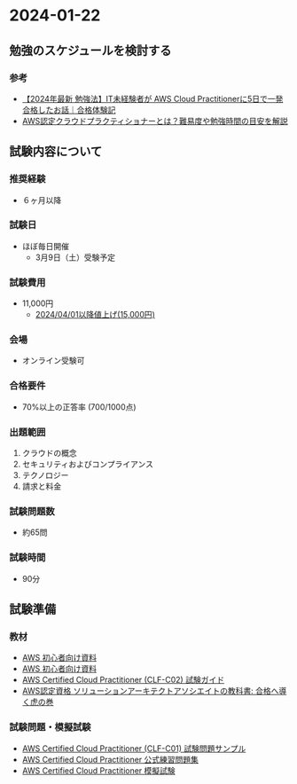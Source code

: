 # 2024-01-22

## 勉強のスケジュールを検討する

### 参考

* [【2024年最新 勉強法】IT未経験者が AWS Cloud Practitionerに5日で一発合格したお話｜合格体験記](https://www.handsshell.online/aws-cloud-practitioner/#google_vignette)  
* [AWS認定クラウドプラクティショナーとは？難易度や勉強時間の目安を解説](https://and-engineer.com/articles/YwGSlRAAACEAsVo8)

## 試験内容について

### 推奨経験

* ６ヶ月以降

### 試験日

* ほぼ毎日開催
  * 3月9日（土）受験予定  

### 試験費用

* 11,000円
  * [2024/04/01以降値上げ(15,000円)](https://dev.classmethod.jp/articles/examination-fee-202404/)

### 会場

* オンライン受験可

### 合格要件

* 70%以上の正答率 (700/1000点)

### 出題範囲

1. クラウドの概念
2. セキュリティおよびコンプライアンス
3. テクノロジー
4. 請求と料金

### 試験問題数

* 約65問

### 試験時間

* 90分

## 試験準備

### 教材

* [AWS 初心者向け資料](https://aws.amazon.com/jp/events/aws-event-resource/beginner/)  
* [AWS 初心者向け資料](https://resources.awscloud.com/cloud-practitioner-essentials-on-demand-training)  
* [AWS Certified Cloud Practitioner (CLF-C02) 試験ガイド](https://d1.awsstatic.com/ja_JP/training-and-certification/docs-cloud-practitioner/AWS-Certified-Cloud-Practitioner_Exam-Guide.pdf)  
* [AWS認定資格 ソリューションアーキテクトアソシエイトの教科書: 合格へ導く虎の巻](https://www.amazon.co.jp/AWS%E8%AA%8D%E5%AE%9A%E8%B3%87%E6%A0%BC-%E3%82%BD%E3%83%AA%E3%83%A5%E3%83%BC%E3%82%B7%E3%83%A7%E3%83%B3%E3%82%A2%E3%83%BC%E3%82%AD%E3%83%86%E3%82%AF%E3%83%88%E3%82%A2%E3%82%BD%E3%82%B7%E3%82%A8%E3%82%A4%E3%83%88%E3%81%AE%E6%95%99%E7%A7%91%E6%9B%B8-%E5%90%88%E6%A0%BC%E3%81%B8%E5%B0%8E%E3%81%8F%E8%99%8E%E3%81%AE%E5%B7%BB-CloudTech%E6%9B%B8%E7%B1%8D%E4%BD%9C%E6%88%90%E5%A7%94%E5%93%A1%E4%BC%9A-ebook/dp/B0BCPNZ9GJ?&linkCode=sl1&tag=takapizz-22&linkId=b144ece381ac1e9a16e5d367ee2ab3ca&language=ja_JP&ref_=as_li_ss_tl)  

### 試験問題・模擬試験

* [AWS Certified Cloud Practitioner (CLF-C01) 試験問題サンプル](https://d1.awsstatic.com/ja_JP/training-and-certification/docs-cloud-practitioner/AWS-Certified-Cloud-Practitioner_Sample-Questions.pdf)  
* [AWS Certified Cloud Practitioner 公式練習問題集](https://explore.skillbuilder.aws/learn/course/external/view/elearning/12504/aws-certified-cloud-practitioner-practice-question-set-clf-c01-japanese)  
* [AWS Certified Cloud Practitioner 模擬試験](https://explore.skillbuilder.aws/learn/course/external/view/elearning/12583/aws-certified-cloud-practitioner-official-practice-exam-clf-c01-japanese)